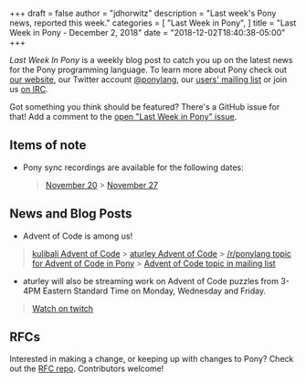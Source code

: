 +++
draft = false
author = "jdhorwitz"
description = "Last week's Pony news, reported this week."
categories = [
    "Last Week in Pony",
]
title = "Last Week in Pony - December 2, 2018"
date = "2018-12-02T18:40:38-05:00"
+++

_Last Week In Pony_ is a weekly blog post to catch you up on the latest news for the Pony programming language. To learn more about Pony check out [our website](ponylang.io), our Twitter account [@ponylang](https://twitter.com/ponylang), our [users' mailing list](https://pony.groups.io/g/user) or join us [on IRC](https://webchat.freenode.net/?channels=%23ponylang).

Got something you think should be featured? There's a GitHub issue for that! Add a comment to the [open "Last Week in Pony" issue](https://github.com/ponylang/ponylang.github.io/issues?q=is%3Aissue+is%3Aopen+label%3Alast-week-in-pony).

<!--more-->

## Items of note

- Pony sync recordings are available for the following dates:
  > [November 20](https://pony.groups.io/g/dev/files/Pony%20Sync/2018_11_20/pony_sync_november_20_2018.m4a) > [November 27](https://pony.groups.io/g/dev/files/Pony%20Sync/2018_11_27/pony_sync_november_27_2018.m4a)

## News and Blog Posts

- Advent of Code is among us!

> [kulibali Advent of Code](https://github.com/kulibali/advent_of_code_2018) > [aturley Advent of Code](https://github.com/aturley/advent-of-code-2018) > [/r/ponylang topic for Advent of Code in Pony](https://www.reddit.com/r/ponylang/comments/a29vne/advent_of_code_repositories/) > [Advent of Code topic in mailing list](https://pony.groups.io/g/user/topic/advent_of_code_2018/28557391)

- aturley will also be streaming work on Advent of Code puzzles from 3-4PM Eastern Standard Time on Monday, Wednesday and Friday.

> [Watch on twitch](https://www.twitch.tv/aturls)

## RFCs

Interested in making a change, or keeping up with changes to Pony? Check out the [RFC repo](https://github.com/ponylang/rfcs). Contributors welcome!
